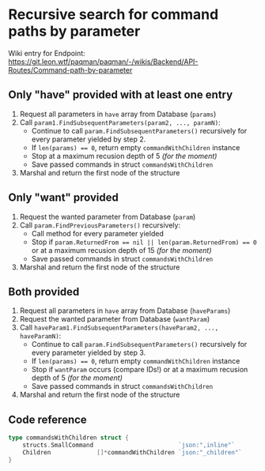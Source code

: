 # Recursive search for command paths by parameter

Wiki entry for Endpoint: https://git.leon.wtf/paqman/paqman/-/wikis/Backend/API-Routes/Command-path-by-parameter

## Only "have" provided with at least one entry

1. Request all parameters in `have` array from Database (`params`)
2. Call `param1.FindSubsequentParameters(param2, ..., paramN)`:
    - Continue to call `param.FindSubsequentParameters()` recursively for every parameter yielded by step 2.
    - If `len(params) == 0`, return empty `commandWithChildren` instance
    - Stop at a maximum recusion depth of 5 _(for the moment)_
    - Save passed commands in struct `commandsWithChildren`
3. Marshal and return the first node of the structure

## Only "want" provided

1. Request the wanted parameter from Database (`param`)
2. Call `param.FindPreviousParameters()` recursively:
    - Call method for every parameter yielded
    - Stop if `param.ReturnedFrom == nil || len(param.ReturnedFrom) == 0` or at a maximum recusion depth of 15 _(for the moment)_
    - Save passed commands in struct `commandsWithChildren`
3. Marshal and return the first node of the structure


## Both provided

1. Request all parameters in `have` array from Database (`haveParams`)
2. Request the wanted parameter from Database (`wantParam`)
3. Call `haveParam1.FindSubsequentParameters(haveParam2, ..., haveParamN)`:
    - Continue to call `param.FindSubsequentParameters()` recursively for every parameter yielded by step 3.
    - If `len(params) == 0`, return empty `commandWithChildren` instance
    - Stop if `wantParam` occurs (compare IDs!) or at a maximum recusion depth of 5 _(for the moment)_
    - Save passed commands in struct `commandsWithChildren`
4. Marshal and return the first node of the structure

## Code reference

```go
type commandsWithChildren struct {
    structs.SmallCommand                        `json:",inline"`
    Children             []*commandWithChildren `json:"_children"`
}
```